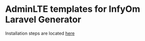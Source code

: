 AdminLTE templates for InfyOm Laravel Generator
================================================

Installation steps are located [here](http://labs.infyom.com/laravelgenerator/docs/master/adminlte-templates)
